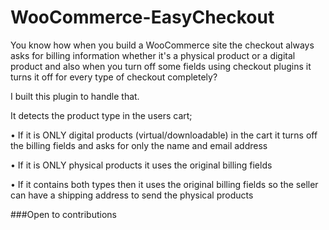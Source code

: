 # WooCommerce-EasyCheckout

You know how when you build a WooCommerce site the checkout always asks for billing information whether it's a physical product or a digital product and also when you turn off some fields using checkout plugins it turns it off for every type of checkout completely?

I built this plugin to handle that.


It detects the product type in the users cart;

• If it is ONLY digital products (virtual/downloadable) in the cart it turns off the billing fields and asks for only the name and email address

• If it is ONLY physical products it uses the original billing fields

• If it contains both types then it uses the original billing fields so the seller can have a shipping address to send the physical products


###Open to contributions